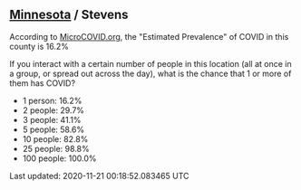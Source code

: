 
## [Minnesota](/united-states/minnesota) / Stevens

According to [MicroCOVID.org](http://microcovid.org),
the "Estimated Prevalence" of COVID in this county is 16.2%

If you interact with a certain number of people in this location
(all at once in a group, or spread out across the day), what is the chance that
1 or more of them has COVID?

- 1 person: 16.2%
- 2 people: 29.7%
- 3 people: 41.1%
- 5 people: 58.6%
- 10 people: 82.8%
- 25 people: 98.8%
- 100 people: 100.0%

Last updated: 2020-11-21 00:18:52.083465 UTC
